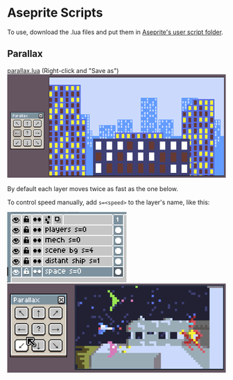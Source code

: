 # Aseprite Scripts

To use, download the .lua files and put them in [Aseprite's user script folder](https://community.aseprite.org/t/locate-user-scripts-folder/2170).

## Parallax

[parallax.lua](https://raw.githubusercontent.com/TekF/Aseprite-Scripts/master/parallax.lua) (Right-click and "Save as")
![demo](https://github.com/TekF/Aseprite-Scripts/blob/master/demos/parallax%20demo.gif)

By default each layer moves twice as fast as the one below.

To control speed manually, add `s=<speed>` to the layer's name, like this:

![layer names](https://raw.githubusercontent.com/TekF/Aseprite-Scripts/master/demos/parallax%20layer%20names.png)
![demo speeds](https://raw.githubusercontent.com/TekF/Aseprite-Scripts/master/demos/parallax%20demo%20speeds.gif)
